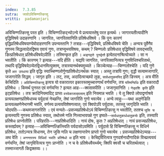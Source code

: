 ```yaml
---
index:  7.3.85
sutra:  जाग्रोऽविचिण्णल्ङित्सु
vritti:  padamanjari
---
```


अविचिण्णल्ङित्सु परत इति । विचिण्णल्ङिद्भ्योऽन्ये ये प्रत्ययास्तेषु परत इत्यर्थः । जागारयतीत्यादीनि वृद्धिविषये उदाहरणानि । जागरितः, जागरितवानिति प्रतिषेधविषये ।
किं पुनः कारणं वृद्धिप्रतिषेधविषयाण्येवोदाहरणानि उपन्यस्तानि ? तत्राह---वृद्धिविषये, प्रतिषेधविषये चेति । अन्यत्र पूर्वेणैव गुणस्य सिद्धत्वादेतद्विषय एवायं गुणः, तत्राप्युभयविषयः, कथम् ? चिण्णलोः प्रतिषेधात् वृद्धिविषये तावद्भवति, ङित्प्रतिषेधात् प्रतिषेधविषयेऽपीति । तस्मिन्कृत इति । `अङ्गवृत्ते पुनर्वृत्तौ` इत्येतदनाश्रित्योच्यते । सा न भवतीति । किं कारणम् ? इत्याह---यदि हीति । यद्यपि जागरितः, जगरितवानित्यत्र गुणविधिश्चरितार्थः, तथापि वृद्धिविषयेऽप्येतद्विधानमित्युक्तम्, तत्रास्यानर्थक्यमुच्यते । किञ्चेत्याह---चिण्णलोश्चेति । यदि गुणे कृते `अत उपधाया` इति वृद्धिः स्याच्चिण्णलोर्गुणप्रतिषेधोऽनर्थकः स्यात् । अस्तु तत्रापि गुणः; वृद्धौ सत्यामजागारि, जजागारेति सिद्धम् ।
जागृत इति । लट्, तस्, अदादित्वाच्छपो लुक्, `सार्वधातुकमपित्` इति ङित्त्वम् ।
अत्र वीति केचिदिति । `अविचिण्णल्ङित्सु` इत्यत्र यो वकारात्पर इकारस्तमुच्चारणार्थं वर्णयन्ति, तत्र `यस्मिन्विधिः` इति वकारादौ प्रतिषेधः । किमर्थं पुनस्त एवं वर्णयन्ति ? इत्यत आह---क्वसावपीति । जजागृवानिति । `नेड्वशि कृति` इति इट्प्रतिषेधः । तत्र क्रादिनियमादिट् प्राप्तः `वस्वेकाजाद्घसाम्` इति नियमान्न भवति । ये तु क्विपो लोपाद्वर्णाश्रये प्रत्ययलक्षणप्रतिषेधाच्च पर्युदासं नेच्छन्ति, तेषां जागरिति गुणो भवत्येव । अन्ये त्वाहुः---यथा अतृणेडिति प्रत्ययलक्षणेनेभागमी भवति, वर्णस्य प्रत्ययविशेषणत्वात्; एवं क्विपोऽपि पर्युदासः, ततस्तु जागृदिति भवति ।
चोदयति---कथमजागरुरिति । एवं मन्यते--प्रसज्यप्रतिषेधोऽयं विचिण्णल्ङित्सु न भवतीति, ततश्च `जुसि च` इत्यस्यापि गुणस्य प्रतिषेधः स्यात्, तथोत्तमे णलि णित्त्वाभावपक्षे गुण इष्यते--`सार्वधातुकार्धधातुकयोः` इति, तस्यापि प्रतिषेधः प्राप्नोतीति । परिहरति---नाप्रतिषेधादिति । नायं दोषः, कुतः ? अप्रतिषेधात् । नायं प्रसज्यप्रतिषेधः, कस्तर्ह्ययम् ? इत्याह---अविचिण्णल्ङित्स्विति पर्यदासोऽयमिति । पर्युदासे हि विचिण्णल्ङित्सु न विधिर्न प्रतिषेधः, ततोऽन्यत्र विधानम्, तेन जुसि णलि च लक्षणान्तरेण प्राप्तो गुणो भवत्येव ।
प्रसज्यप्रतिषेधेऽप्याह---अथ वेति । `अनन्तरस्य विधिर्वा भवति प्रतिषेधो वा` इति भावः । केचिद्दर्विरित्यत्र गुणदर्शनादौणादिकं विच्प्रत्यययं वर्णयन्ति, तेषां जागृविरित्यत्र गुणः प्राप्नोति । न च वेः प्रतिषेधवैयर्थ्यम्; क्विपि क्वसौ च चरितार्थत्वात् । तस्माज्जागर्तेः किद्वक्तव्यः ।।
